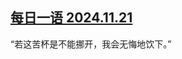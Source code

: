 <!--1732241009000-->
[每日一语 2024.11.21](https://chinadigitaltimes.net/chinese/713351.html)
------

<p>“若这苦杯是不能挪开，我会无悔地饮下。”</p><p><img decoding="async" src="data:image/svg+xml,%3Csvg%20xmlns='http://www.w3.org/2000/svg'%20viewBox='0%200%200%200'%3E%3C/svg%3E" alt="" data-lazy-src="https://chinadigitaltimes.net/chinese/files/2024/11/1121-1.jpg"><noscript><img decoding="async" src="https://chinadigitaltimes.net/chinese/files/2024/11/1121-1.jpg" alt=""></noscript></p><div class="addtoany_share_save_container addtoany_content addtoany_content_bottom"><div class="a2a_kit a2a_kit_size_32 addtoany_list" data-a2a-url="https://chinadigitaltimes.net/chinese/713351.html" data-a2a-title="每日一语 2024.11.21"><a class="a2a_button_facebook" href="https://www.addtoany.com/add_to/facebook?linkurl=https%3A%2F%2Fchinadigitaltimes.net%2Fchinese%2F713351.html&amp;linkname=%E6%AF%8F%E6%97%A5%E4%B8%80%E8%AF%AD%202024.11.21" title="Facebook" rel="nofollow noopener" target="_blank"></a><a class="a2a_button_twitter" href="https://www.addtoany.com/add_to/twitter?linkurl=https%3A%2F%2Fchinadigitaltimes.net%2Fchinese%2F713351.html&amp;linkname=%E6%AF%8F%E6%97%A5%E4%B8%80%E8%AF%AD%202024.11.21" title="Twitter" rel="nofollow noopener" target="_blank"></a><a class="a2a_button_telegram" href="https://www.addtoany.com/add_to/telegram?linkurl=https%3A%2F%2Fchinadigitaltimes.net%2Fchinese%2F713351.html&amp;linkname=%E6%AF%8F%E6%97%A5%E4%B8%80%E8%AF%AD%202024.11.21" title="Telegram" rel="nofollow noopener" target="_blank"></a><a class="a2a_button_reddit" href="https://www.addtoany.com/add_to/reddit?linkurl=https%3A%2F%2Fchinadigitaltimes.net%2Fchinese%2F713351.html&amp;linkname=%E6%AF%8F%E6%97%A5%E4%B8%80%E8%AF%AD%202024.11.21" title="Reddit" rel="nofollow noopener" target="_blank"></a><a class="a2a_button_whatsapp" href="https://www.addtoany.com/add_to/whatsapp?linkurl=https%3A%2F%2Fchinadigitaltimes.net%2Fchinese%2F713351.html&amp;linkname=%E6%AF%8F%E6%97%A5%E4%B8%80%E8%AF%AD%202024.11.21" title="WhatsApp" rel="nofollow noopener" target="_blank"></a><a class="a2a_button_email" href="https://www.addtoany.com/add_to/email?linkurl=https%3A%2F%2Fchinadigitaltimes.net%2Fchinese%2F713351.html&amp;linkname=%E6%AF%8F%E6%97%A5%E4%B8%80%E8%AF%AD%202024.11.21" title="Email" rel="nofollow noopener" target="_blank"></a><a class="a2a_button_copy_link" href="https://www.addtoany.com/add_to/copy_link?linkurl=https%3A%2F%2Fchinadigitaltimes.net%2Fchinese%2F713351.html&amp;linkname=%E6%AF%8F%E6%97%A5%E4%B8%80%E8%AF%AD%202024.11.21" title="Copy Link" rel="nofollow noopener" target="_blank"></a><a class="a2a_dd addtoany_share_save addtoany_share" href="https://www.addtoany.com/share"></a></div></div>
